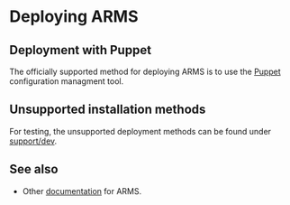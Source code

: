 # Deploying ARMS

## Deployment with Puppet

The officially supported method for deploying ARMS is to use the
[Puppet](http://puppetlabs.com) configuration managment tool.

## Unsupported installation methods

For testing, the unsupported deployment methods can be found under
[support/dev](../support/dev).

## See also

- Other [documentation](README.md) for ARMS.
